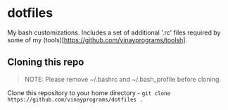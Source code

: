 # dotfiles

My bash customizations. Includes a set of additional '.rc' files required by some of my (tools)[https://github.com/vinayprograms/toolsh].

## Cloning this repo

> NOTE: Please remove ~/.bashrc and ~/.bash_profile before cloning.

Clone this repository to your home directory - `git clone https://github.com/vinayprograms/dotfiles .`
